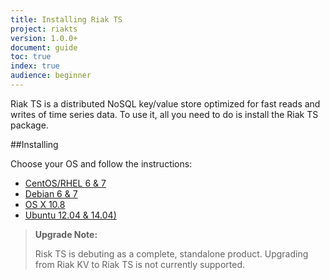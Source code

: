 ```yaml
---
title: Installing Riak TS
project: riakts
version: 1.0.0+
document: guide
toc: true
index: true
audience: beginner
---
```


[AAE]: http://docs.basho.com/riak/2.1.3/theory/concepts/aae/
[Centos]: http://docs.basho.com/riakts/1.0.0/installing/rhel-centos
[Debian]: http://docs.basho.com/riakts/1.0.0/installing/debian-ubuntu
[OSX]: http://docs.basho.com/riakts/1.0.0/installing/mac-osx
[Ubuntu]: http://docs.basho.com/riakts/1.0.0/installing/debian-ubuntu


Riak TS is a distributed NoSQL key/value store optimized for fast reads and writes of time series data. To use it, all you need to do is install the Riak TS package.
 

##Installing

Choose your OS and follow the instructions:

* [CentOS/RHEL 6 & 7][Centos]
* [Debian 6 & 7][Debian]
* [OS X 10.8][OSX]
* [Ubuntu 12.04 & 14.04)][Ubuntu]


>**Upgrade Note:** 
>
>Risk TS is debuting as a complete, standalone product. Upgrading from Riak KV to Riak TS is not currently supported.
